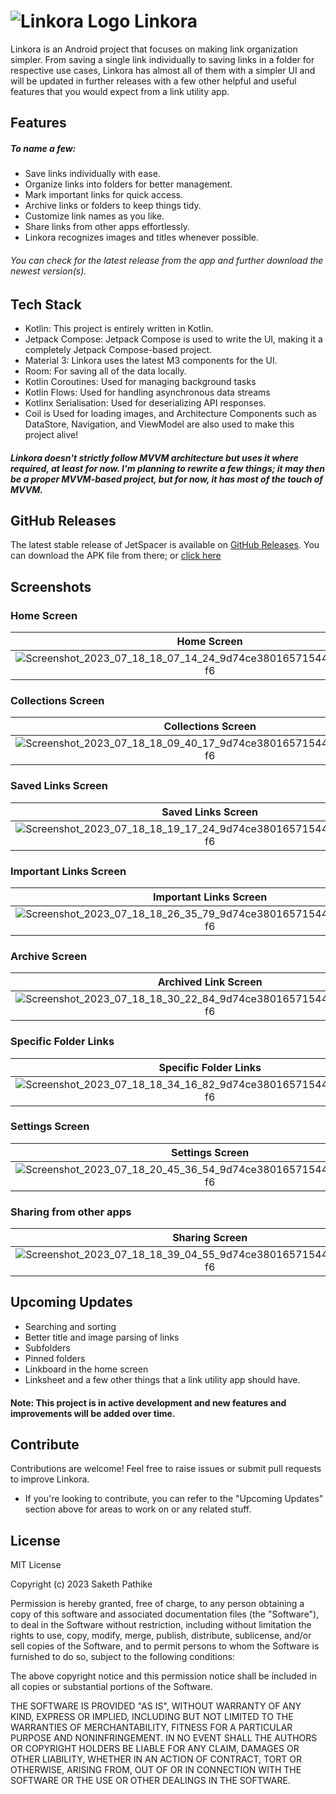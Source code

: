 # ![Linkora Logo](https://github.com/sakethpathike/Linkora/blob/master/app/src/main/res/mipmap-hdpi/logo_launcher.png?raw=true) Linkora

Linkora is an Android project that focuses on making link organization simpler. From saving a single link individually to saving links in a folder for respective use cases, Linkora has almost all of them with a simpler UI and will be updated in further releases with a few other helpful and useful features that you would expect from a link utility app.

## Features

##### To name a few:

- Save links individually with ease.
- Organize links into folders for better management.
- Mark important links for quick access.
- Archive links or folders to keep things tidy.
- Customize link names as you like.
- Share links from other apps effortlessly.
- Linkora recognizes images and titles whenever possible.

###### You can check for the latest release from the app and further download the newest version(s).

## Tech Stack

- Kotlin: This project is entirely written in Kotlin.
- Jetpack Compose: Jetpack Compose is used to write the UI, making it a completely Jetpack Compose-based project.
- Material 3: Linkora uses the latest M3 components for the UI.
- Room: For saving all of the data locally.
- Kotlin Coroutines: Used for managing background tasks
- Kotlin Flows: Used for handling asynchronous data streams
- Kotlinx Serialisation: Used for deserializing API responses.
- Coil is Used for loading images, and Architecture Components such as DataStore, Navigation, and ViewModel are also used to make this project alive!

##### Linkora doesn't strictly follow MVVM architecture but uses it where required, at least for now. I'm planning to rewrite a few things; it may then be a proper MVVM-based project, but for now, it has most of the touch of MVVM.

## GitHub Releases
The latest stable release of JetSpacer is available on [GitHub Releases](https://github.com/sakethpathike/JetSpacer/releases/tag/v1.0.0). You can download the APK file from there; or [click here](https://github.com/sakethpathike/JetSpacer/releases/download/v1.0.0/JetSpacer_v1.0.0.apk)

## Screenshots

### Home Screen

| Home Screen | Home Screen |
|:-------------:|:-------------:|
| ![Screenshot_2023_07_18_18_07_14_24_9d74ce38016571544acf7a6bc28cc5f6](https://github.com/sakethpathike/Linkora/assets/83284398/0613e418-1054-43da-8d70-cc4bbc4a0db9)| ![Screenshot_2023_07_18_18_28_09_07_9d74ce38016571544acf7a6bc28cc5f6](https://github.com/sakethpathike/Linkora/assets/83284398/c4cb15aa-019b-4572-b406-c496a3cff994) |

### Collections Screen

| Collections Screen | Collections Screen |
|:-------------:|:-------------:|
|![Screenshot_2023_07_18_18_09_40_17_9d74ce38016571544acf7a6bc28cc5f6](https://github.com/sakethpathike/Linkora/assets/83284398/f67fd6f5-f60f-442a-ab38-1a61d01e8981)|![Screenshot_2023_07_18_18_09_54_74_9d74ce38016571544acf7a6bc28cc5f6](https://github.com/sakethpathike/Linkora/assets/83284398/b4f55270-1ec4-434f-8a44-442538a4c4b4)|
  
### Saved Links Screen

| Saved Links Screen | Saved Links Screen (Light Theme) |
|:-------------:|:-------------:|
| ![Screenshot_2023_07_18_18_19_17_24_9d74ce38016571544acf7a6bc28cc5f6](https://github.com/sakethpathike/Linkora/assets/83284398/184b43e6-19af-43ae-934d-e07385be8a28)| ![Screenshot_2023_07_18_18_36_44_77_9d74ce38016571544acf7a6bc28cc5f6](https://github.com/sakethpathike/Linkora/assets/83284398/af82120d-4113-44bf-a7cf-1dc7566acb6f)|
 
### Important Links Screen

| Important Links Screen |
|:-------------:|
|![Screenshot_2023_07_18_18_26_35_79_9d74ce38016571544acf7a6bc28cc5f6](https://github.com/sakethpathike/Linkora/assets/83284398/76c336c0-5964-4115-b743-c01f12248452)|

### Archive Screen

| Archived Link Screen | Archived Folder Screen |
|:-------------:|:-------------:|
| ![Screenshot_2023_07_18_18_30_22_84_9d74ce38016571544acf7a6bc28cc5f6](https://github.com/sakethpathike/Linkora/assets/83284398/c35c2aee-c1f4-4639-b1e1-f039e8944c78)|![Screenshot_2023_07_18_18_34_46_84_9d74ce38016571544acf7a6bc28cc5f6](https://github.com/sakethpathike/Linkora/assets/83284398/906de99b-c959-4274-af22-6f189108a2ce)|

### Specific Folder Links

| Specific Folder Links  |
|:-------------:|
| ![Screenshot_2023_07_18_18_34_16_82_9d74ce38016571544acf7a6bc28cc5f6](https://github.com/sakethpathike/Linkora/assets/83284398/1161adcf-11c4-4c0f-b7d8-3d92deb98db9)|

### Settings Screen 

| Settings Screen | Settings Screen |
|:-------------:|:-------------:|
| ![Screenshot_2023_07_18_20_45_36_54_9d74ce38016571544acf7a6bc28cc5f6](https://github.com/sakethpathike/Linkora/assets/83284398/7f4b2bd1-703c-4ad7-93a3-7520f138841c)| ![Screenshot_2023_07_18_18_37_35_93_9d74ce38016571544acf7a6bc28cc5f6](https://github.com/sakethpathike/Linkora/assets/83284398/17c35aac-6ad3-4bfc-9fe8-6d580a21b4e4)|

### Sharing from other apps

| Sharing Screen | Sharing Screen |
|:-------------:|:-------------:|
| ![Screenshot_2023_07_18_18_39_04_55_9d74ce38016571544acf7a6bc28cc5f6](https://github.com/sakethpathike/Linkora/assets/83284398/fbd4749d-4725-40ab-9a92-d5d93c0246c2)|![Screenshot_2023_07_18_18_40_49_86_9d74ce38016571544acf7a6bc28cc5f6](https://github.com/sakethpathike/Linkora/assets/83284398/62f116c3-27f6-4150-baa8-e055ff8d5254)|

## Upcoming Updates 
- Searching and sorting
- Better title and image parsing of links
- Subfolders
- Pinned folders
- Linkboard in the home screen
- Linksheet and a few other things that a link utility app should have.

#### Note: This project is in active development and new features and improvements will be added over time.

## Contribute

Contributions are welcome! Feel free to raise issues or submit pull requests to improve Linkora.

- If you're looking to contribute, you can refer to the "Upcoming Updates" section above for areas to work on or any related stuff.

## License

MIT License

Copyright (c) 2023 Saketh Pathike

Permission is hereby granted, free of charge, to any person obtaining a copy
of this software and associated documentation files (the "Software"), to deal
in the Software without restriction, including without limitation the rights
to use, copy, modify, merge, publish, distribute, sublicense, and/or sell
copies of the Software, and to permit persons to whom the Software is
furnished to do so, subject to the following conditions:

The above copyright notice and this permission notice shall be included in all
copies or substantial portions of the Software.

THE SOFTWARE IS PROVIDED "AS IS", WITHOUT WARRANTY OF ANY KIND, EXPRESS OR
IMPLIED, INCLUDING BUT NOT LIMITED TO THE WARRANTIES OF MERCHANTABILITY,
FITNESS FOR A PARTICULAR PURPOSE AND NONINFRINGEMENT. IN NO EVENT SHALL THE
AUTHORS OR COPYRIGHT HOLDERS BE LIABLE FOR ANY CLAIM, DAMAGES OR OTHER
LIABILITY, WHETHER IN AN ACTION OF CONTRACT, TORT OR OTHERWISE, ARISING FROM,
OUT OF OR IN CONNECTION WITH THE SOFTWARE OR THE USE OR OTHER DEALINGS IN THE
SOFTWARE.
